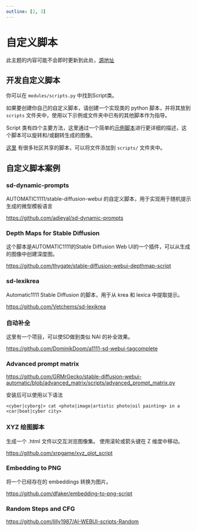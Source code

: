 ```yaml
---
outline: [2, 3]
---
```


# 自定义脚本

此主题的内容可能不会即时更新到此处，[源地址](https://github.com/AUTOMATIC1111/stable-diffusion-webui/wiki/Custom-Scripts#prompt-interpolation)

## 开发自定义脚本

你可以在 `modules/scripts.py` 中找到Script类。

如果要创建你自己的自定义脚本，请创建一个实现类的 python 脚本，并将其放到 `scripts` 文件夹中，使用以下示例或文件夹中已有的其他脚本作为指导。

Script 类有四个主要方法，这里通过一个简单的[示例脚本](https://github.com/AUTOMATIC1111/stable-diffusion-webui/wiki/Developing-custom-scripts)进行更详细的描述，这个脚本可以旋转和/或翻转生成的图像。

[这里](https://github.com/AUTOMATIC1111/stable-diffusion-webui/wiki/Custom-Scripts) 有很多社区共享的脚本，可以将文件添加到 `scripts/` 文件夹中。

## 自定义脚本案例

### sd-dynamic-prompts

AUTOMATIC1111/stable-diffusion-webui 的自定义脚本，用于实现用于随机提示生成的微型模板语言 

https://github.com/adieyal/sd-dynamic-prompts

### Depth Maps for Stable Diffusion

这个脚本是AUTOMATIC1111的Stable Diffusion Web UI的一个插件，可以从生成的图像中创建深度图。

https://github.com/thygate/stable-diffusion-webui-depthmap-script

### sd-lexikrea

Automatic1111 Stable Diffusion 的脚本，用于从 krea 和 lexica 中提取提示。 

https://github.com/Vetchems/sd-lexikrea

### 自动补全

这里有一个项目，可以使SD做到类似 NAI 的补全效果。

https://github.com/DominikDoom/a1111-sd-webui-tagcomplete

### Advanced prompt matrix

https://github.com/GRMrGecko/stable-diffusion-webui-automatic/blob/advanced_matrix/scripts/advanced_prompt_matrix.py

安装后可以使用以下语法

```
<cyber|cyborg|> cat <photo|image|artistic photo|oil painting> in a <car|boat|cyber city>
```

### XYZ 绘图脚本 

生成一个 .html 文件以交互浏览图像集。 使用滚轮或箭头键在 Z 维度中移动。

https://github.com/xrpgame/xyz_plot_script

### Embedding to PNG

将一个已经存在的 embeddings 转换为图片。

https://github.com/dfaker/embedding-to-png-script

### Random Steps and CFG

https://github.com/lilly1987/AI-WEBUI-scripts-Random


